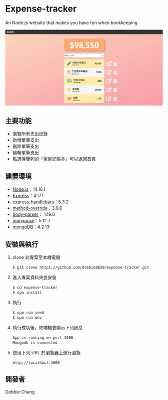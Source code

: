 # Expense-tracker

An Node.js website that makes you have fun when bookkeeping

<img alt="homepage" src="https://github.com/debbie8820/expense-tracker/blob/main/img/homepage.jpg">

## 主要功能

- 瀏覽所有支出記錄
- 新增單筆支出
- 刪除單筆支出
- 編輯單筆支出
- 點選導覽列的「家庭記帳本」可以返回首頁

## 建置環境

- [Node.js](https://nodejs.org/en/)：14.16.1
- [Express](https://www.npmjs.com/package/express)：4.17.1
- [express-handlebars](https://www.npmjs.com/package/express-handlebars)：5.3.2
- [method-override](https://www.npmjs.com/package/method-override)：3.0.0
- [body-parser](https://www.npmjs.com/package/body-parser)： 1.19.0
- [mongoose](https://www.npmjs.com/package/mongoose)：5.12.7
- [mongoDB](https://www.mongodb.com/try/download/community)：4.2.13

## 安裝與執行

1. clone 此專案至本機電腦

   ```
   $ git clone https://github.com/debbie8820/expense-tracker.git
   ```

2. 進入專案資料夾並安裝

   ```
   $ cd expense-tracker
   $ npm install
   ```

3. 執行

   ```
   $ npm run seed
   $ npm run dev
   ```

4. 執行成功後，終端機會顯示下列訊息

   ```
   App is running on port 3000
   Mongodb is connected
   ```

5. 使用下列 URL 於瀏覽器上進行瀏覽

   ```
   http://localhost:3000
   ```


## 開發者

Debbie Chang
